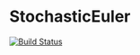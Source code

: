 # StochasticEuler

[![Build Status](https://travis-ci.org/ntezak/StochasticEuler.jl.svg?branch=master)](https://travis-ci.org/ntezak/StochasticEuler.jl)
